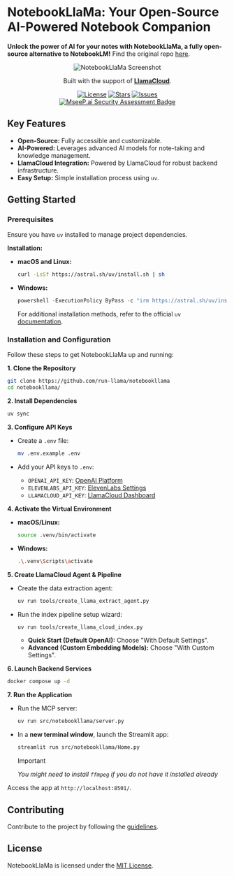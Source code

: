 # NotebookLlaMa: Your Open-Source AI-Powered Notebook Companion

**Unlock the power of AI for your notes with NotebookLlaMa, a fully open-source alternative to NotebookLM!**  Find the original repo [here](https://github.com/run-llama/notebookllama).

<p align="center">
  <img src="https://github.com/user-attachments/assets/7e9cca45-8a4c-4dfa-98d2-2cef147422f2" alt="NotebookLlaMa Screenshot">
</p>

<p align="center">
  Built with the support of <a href="https://cloud.llamaindex.ai?utm_source=demo&utm_medium=notebookLM"><strong>LlamaCloud</strong></a>.
</p>

<p align="center">
    <a href="https://github.com/run-llama/notebookllama/blob/main/LICENSE"><img alt="License" src="https://img.shields.io/github/license/run-llama/notebookllama?color=blue"></a>
    <a href="https://github.com/run-llama/notebookllama/stargazers"><img alt="Stars" src="https://img.shields.io/github/stars/run-llama/notebookllama?color=yellow"></a>
    <a href="https://github.com/run-llama/notebookllama/issues"><img alt="Issues" src="https://img.shields.io/github/issues/run-llama/notebookllama?color=orange"></a>
    <br>
    <a href="https://mseep.ai/app/run-llama-notebookllama"><img alt="MseeP.ai Security Assessment Badge" src="https://mseep.net/pr/run-llama-notebookllama-badge.png"></a>
</p>

## Key Features

*   **Open-Source:** Fully accessible and customizable.
*   **AI-Powered:** Leverages advanced AI models for note-taking and knowledge management.
*   **LlamaCloud Integration:** Powered by LlamaCloud for robust backend infrastructure.
*   **Easy Setup:** Simple installation process using `uv`.

## Getting Started

### Prerequisites

Ensure you have `uv` installed to manage project dependencies.

**Installation:**

*   **macOS and Linux:**

    ```bash
    curl -LsSf https://astral.sh/uv/install.sh | sh
    ```

*   **Windows:**

    ```powershell
    powershell -ExecutionPolicy ByPass -c "irm https://astral.sh/uv/install.ps1 | iex"
    ```

    For additional installation methods, refer to the official `uv` [documentation](https://docs.astral.sh/uv/getting-started/installation/).

### Installation and Configuration

Follow these steps to get NotebookLlaMa up and running:

**1. Clone the Repository**

```bash
git clone https://github.com/run-llama/notebookllama
cd notebookllama/
```

**2. Install Dependencies**

```bash
uv sync
```

**3. Configure API Keys**

*   Create a `.env` file:

    ```bash
    mv .env.example .env
    ```

*   Add your API keys to `.env`:

    *   `OPENAI_API_KEY`: [OpenAI Platform](https://platform.openai.com/api-keys)
    *   `ELEVENLABS_API_KEY`: [ElevenLabs Settings](https://elevenlabs.io/app/settings/api-keys)
    *   `LLAMACLOUD_API_KEY`: [LlamaCloud Dashboard](https://cloud.llamaindex.ai?utm_source=demo&utm_medium=notebookLM)

**4. Activate the Virtual Environment**

*   **macOS/Linux:**

    ```bash
    source .venv/bin/activate
    ```

*   **Windows:**

    ```bash
    .\.venv\Scripts\activate
    ```

**5. Create LlamaCloud Agent & Pipeline**

*   Create the data extraction agent:

    ```bash
    uv run tools/create_llama_extract_agent.py
    ```

*   Run the index pipeline setup wizard:

    ```bash
    uv run tools/create_llama_cloud_index.py
    ```

    *   **Quick Start (Default OpenAI):**  Choose "With Default Settings".
    *   **Advanced (Custom Embedding Models):** Choose "With Custom Settings".

**6. Launch Backend Services**

```bash
docker compose up -d
```

**7. Run the Application**

*   Run the MCP server:

    ```bash
    uv run src/notebookllama/server.py
    ```

*   In a **new terminal window**, launch the Streamlit app:

    ```bash
    streamlit run src/notebookllama/Home.py
    ```

    > [!IMPORTANT]
    >
    > _You might need to install `ffmpeg` if you do not have it installed already_

Access the app at `http://localhost:8501/`.

## Contributing

Contribute to the project by following the [guidelines](./CONTRIBUTING.md).

## License

NotebookLlaMa is licensed under the [MIT License](./LICENSE).